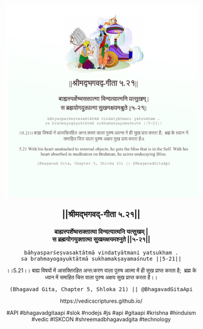 <img src="../../asset/BG_5_21.png"/>
<center><h2>||श्रीमद्‍भगवद्‍-गीता ५.२१||</h2>
<h3>बाह्यस्पर्शेष्वसक्तात्मा विन्दत्यात्मनि यत्सुखम् |<br/>स ब्रह्मयोगयुक्तात्मा सुखमक्षयमश्नुते ||५-२१||</h3>
<pre>bāhyasparśeṣvasaktātmā vindatyātmani yatsukham .<br/>sa brahmayogayuktātmā sukhamakṣayamaśnute ||5-21||</pre>
<p>।।5.21।। बाह्य विषयों में आसक्तिरहित अन्त:करण वाला पुरुष आत्मा में ही सुख प्राप्त करता है;  ब्रह्म के ध्यान में समाहित चित्त वाला पुरुष अक्षय सुख प्राप्त करता है।।</p>
<pre>(Bhagavad Gita, Chapter 5, Shloka 21) || @BhagavadGitaApi</pre><p>https://vedicscriptures.github.io/</p><p>#API #bhagavadgitaapi #slok #nodejs #js #api #gitaapi #krishna #hinduism #vedic #ISKCON #shreemadbhagavadgita #technology</p></center>